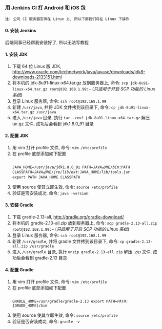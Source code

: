 ### 用 Jenkins CI 打 Android 和 iOS 包

`注: 公司 CI 服务器安排在 Linux 上, 所以下面我们将在 Linux 下操作`

#### 0. 安装 Jenkins

后端同事已经帮我安装好了, 所以无法写教程

#### 1. 安装 JDK

1.  下载 64 位 Linux 版 JDK, http://www.oracle.com/technetwork/java/javase/downloads/jdk8-downloads-2133151.html
2.  将本机的 jdk-8u91-linux-x64.tar.gz 放到服务器上, 命令: `scp jdk-8u91-linux-x64.tar.gz root@192.168.1.99:~` (_只适用于开启 SCP 功能的 Linux 系统_)
3.  登录 Linux 服务器, 命令: `ssh root@192.168.1.99`
4.  新建 `/usr/java`, 并将 JDK 文件拷到该目录下, 命令: `cp jdk-8u91-linux-x64.tar.gz /usr/java`
5.  进入 `/usr/java` 目录, 执行 `tar -zxvf jdk-8u91-linux-x64.tar.gz` 解压 tar.gz 文件, 成功后会看到 jdk1.8.0_91 目录

#### 2. 配置 JDK

1.  用 vim 打开 profile 文件, 命令: `vim /etc/profile`
2.  在 profile 底部添加如下配置<pre><code>
    JAVA_HOME=/usr/java/jdk1.8.0_91
    PATH=$JAVA_HOME/bin:$PATH
    CLASSPATH=$JAVA_HOME/jre/lib/ext:$JAVA_HOME/lib/tools.jar
    export PATH JAVA_HOME CLASSPATH
    </code></pre>
3.  使用 source 使其立即生效, 命令: `source /etc/profile`
4.  验证是否安装成功, 命令: `java -version`

#### 3. 安装 Gradle

1.  下载 gradle-2.13-all, http://gradle.org/gradle-download/
2.  将本机的 gradle-2.13-all.zip 放到服务器上, 命令: `scp gradle-2.13-all.zip root@192.168.1.99:~` (_只适用于开启 SCP 功能的 Linux 系统_)
3.  登录 Linux 服务器, 命令: `ssh root@192.168.1.99`
4.  新建 `/usr/gradle`, 并将 gradle 文件拷到该目录下, 命令: `cp gradle-2.13-all.zip /usr/gradle`
5.  进入 `/usr/gradle` 目录, 执行 `unzip gradle-2.13-all.zip` 解压 .zip 文件, 成功后会看到 gradle-2.13 目录

#### 4. 配置 Gradle

1.  用 vim 打开 profile 文件, 命令: `vim /etc/profile`
2.  在 profile 底部添加如下配置<pre><code>
    GRADLE_HOME=/usr/gradle/gradle-2.13
    export PATH=${PATH}:${GRADE_HOME}/bin
    </code></pre>
3.  使用 source 使其立即生效, 命令: `source /etc/profile`
4.  验证是否安装成功, 命令: `gradle -v`
